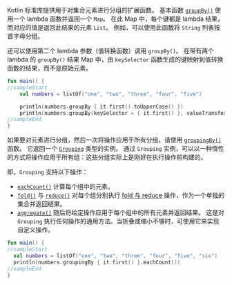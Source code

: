 [//]: # (title: 分组)

Kotlin 标准库提供用于对集合元素进行分组的扩展函数。
基本函数 [`groupBy()`](https://kotlinlang.org/api/latest/jvm/stdlib/kotlin.collections/group-by.html) 使用一个 lambda 函数并返回一个 `Map`。
在此 Map 中，每个键都是 lambda 结果，而对应的值是返回此结果的元素 `List`。
例如，可以使用此函数将 `String` 列表按首字母分组。

还可以使用第二个 lambda 参数（值转换函数）调用 `groupBy()`。
在带有两个 lambda 的 `groupBy()` 结果 Map 中，由 `keySelector` 函数生成的键映射到值转换函数的结果，而不是原始元素。



```kotlin
fun main() {
//sampleStart
    val numbers = listOf("one", "two", "three", "four", "five")

    println(numbers.groupBy { it.first().toUpperCase() })
    println(numbers.groupBy(keySelector = { it.first() }, valueTransform = { it.toUpperCase() }))
//sampleEnd
}
```


如果要对元素进行分组，然后一次将操作应用于所有分组，请使用 [`groupingBy()`](https://kotlinlang.org/api/latest/jvm/stdlib/kotlin.collections/grouping-by.html) 函数。
它返回一个 [`Grouping`](https://kotlinlang.org/api/latest/jvm/stdlib/kotlin.collections/-grouping/index.html) 类型的实例。
通过 `Grouping` 实例，可以以一种惰性的方式将操作应用于所有组：这些分组实际上是刚好在执行操作前构建的。

即，`Grouping` 支持以下操作：

* [`eachCount()`](https://kotlinlang.org/api/latest/jvm/stdlib/kotlin.collections/each-count.html) 计算每个组中的元素。
* [`fold()`](https://kotlinlang.org/api/latest/jvm/stdlib/kotlin.collections/fold.html) 与 [`reduce()`](https://kotlinlang.org/api/latest/jvm/stdlib/kotlin.collections/reduce.html) 对每个组分别执行 [fold 与 reduce](collection-aggregate.md#fold-与-reduce) 操作，作为一个单独的集合并返回结果。
* [`aggregate()`](https://kotlinlang.org/api/latest/jvm/stdlib/kotlin.collections/aggregate.html) 随后将给定操作应用于每个组中的所有元素并返回结果。
  这是对 `Grouping` 执行任何操作的通用方法。当折叠或缩小不够时，可使用它来实现自定义操作。



```kotlin
fun main() {
//sampleStart
  val numbers = listOf("one", "two", "three", "four", "five", "six")
  println(numbers.groupingBy { it.first() }.eachCount())
//sampleEnd
}
```


